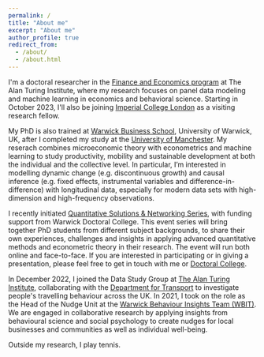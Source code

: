 ```yaml
---
permalink: /
title: "About me"
excerpt: "About me"
author_profile: true
redirect_from: 
  - /about/
  - /about.html
---
```


I'm a doctoral researcher in the [Finance and Economics program](https://www.turing.ac.uk/research/research-programmes/finance-and-economics) at The Alan Turing Institute, where my research focuses on panel data modeling and machine learning in economics and behavioral science. Starting in October 2023, I'll also be joining [Imperial College London](https://www.imperial.ac.uk/business-school/faculty-research/research-centres/) as a visiting research fellow.

My PhD is also trained at [Warwick Business School](https://www.wbs.ac.uk/), University of Warwick, UK, after I completed my study at the [University of Manchester](https://www.manchester.ac.uk/). My reserach combines microeconomic theory with econometrics and machine learning to study productivity, mobility and sustainable development at both the individual and the collective level. In particular, I’m interested in modelling dynamic change (e.g. discontinuous growth) and causal inference (e.g. fixed effects, instrumental variables and difference-in-difference) with longitudinal data, especially for modern data sets with high-dimension and high-frequency observations.

I recently initiated [Quantitative Solutions & Networking Series](https://warwick.ac.uk/services/dc/phdlife/phdnetworks/quantitativesolutions), with funding support from Warwick Doctoral College. This event series will bring together PhD students from different subject backgrounds, to share their own experiences, challenges and insights in applying advanced quantitative methods and econometric theory in their research. The event will run both online and face-to-face. If you are interested in participating or in giving a presentation, please feel free to get in touch with me or [Doctoral College](mailto:doctoralcollege@warwick.ac.uk). 

In December 2022, I joined the Data Study Group at [The Alan Turing Institute](https://www.turing.ac.uk/), collaborating with the [Department for Transport](https://www.gov.uk/government/organisations/department-for-transport) to investigate people's travelling behaviour across the UK. In 2021, I took on the role as the Head of the Nudge Unit at the [Warwick Behaviour Insights Team (WBIT)](https://warwick.ac.uk/research/priorities/behaviour-brain-society/research/wbit/). We are engaged in collaborative research by applying insights from behavioural science and social psychology to create nudges for local businesses and communities as well as individual well-being.

Outside my research, I play tennis. 






